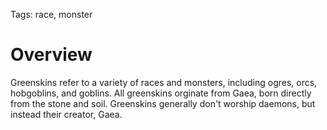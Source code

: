 Tags: race, monster

# Overview

Greenskins refer to a variety of races and monsters, including ogres, orcs, hobgoblins, and goblins. All greenskins orginate from Gaea, born directly from the stone and soil. Greenskins generally don't worship daemons, but instead their creator, Gaea.